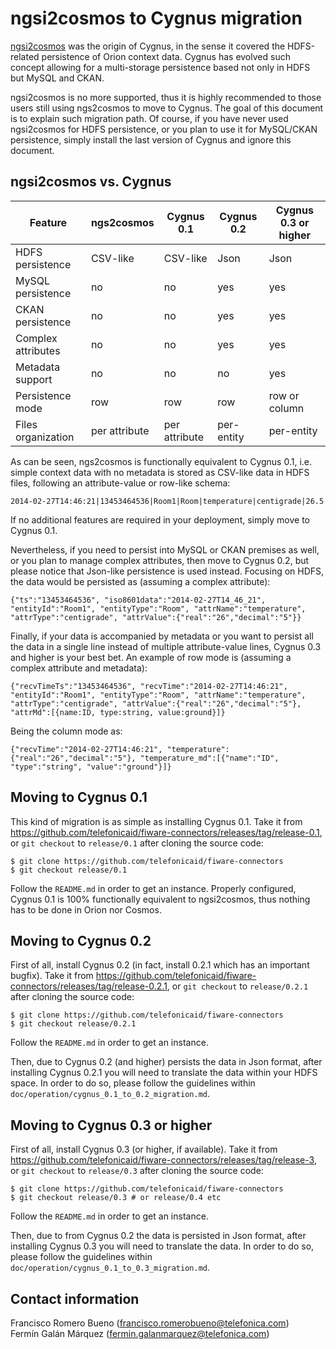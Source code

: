 # ngsi2cosmos to Cygnus migration

[ngsi2cosmos](https://github.com/telefonicaid/fiware-livedemoapp/tree/master/package/ngsi2cosmos) was the origin of Cygnus, in the sense it covered the HDFS-related persistence of Orion context data. Cygnus has evolved such concept allowing for a multi-storage persistence based not only in HDFS but MySQL and CKAN.

ngsi2cosmos is no more supported, thus it is highly recommended to those users still using ngs2cosmos to move to Cygnus. The goal of this document is to explain such migration path. Of course, if you have never used ngsi2cosmos for HDFS persistence, or you plan to use it for MySQL/CKAN persistence, simply install the last version of Cygnus and ignore this document.

## ngsi2cosmos vs. Cygnus

Feature | ngs2cosmos | Cygnus 0.1 | Cygnus 0.2 | Cygnus 0.3 or higher
--- | --- | --- | --- | ---
HDFS persistence | CSV-like | CSV-like | Json | Json
MySQL persistence | no | no | yes | yes | yes
CKAN persistence | no | no | yes | yes | yes
Complex attributes | no | no | yes | yes | yes
Metadata support | no | no | no | yes
Persistence mode | row | row | row | row or column
Files organization | per attribute | per attribute | per-entity | per-entity 

As can be seen, ngs2cosmos is functionally equivalent to Cygnus 0.1, i.e. simple context data with no metadata is stored as CSV-like data in HDFS files, following an attribute-value or row-like schema:

    2014-02-27T14:46:21|13453464536|Room1|Room|temperature|centigrade|26.5

If no additional features are required in your deployment, simply move to Cygnus 0.1.

Nevertheless, if you need to persist into MySQL or CKAN premises as well, or you plan to manage complex attributes, then move to Cygnus 0.2, but please notice that Json-like persistence is used instead. Focusing on HDFS, the data would be persisted as (assuming a complex attribute):


    {"ts":"13453464536", "iso8601data":"2014-02-27T14_46_21", "entityId":"Room1", "entityType":"Room", "attrName":"temperature", "attrType":"centigrade", "attrValue":{"real":"26","decimal":"5"}}

Finally, if your data is accompanied by metadata or you want to persist all the data in a single line instead of multiple attribute-value lines, Cygnus 0.3 and higher is your best bet. An example of row mode is (assuming a complex attribute and metadata):

    {"recvTimeTs":"13453464536", "recvTime":"2014-02-27T14:46:21", "entityId":"Room1", "entityType":"Room", "attrName":"temperature", "attrType":"centigrade", "attrValue":{"real":"26","decimal":"5"}, "attrMd":[{name:ID, type:string, value:ground}]}

Being the column mode as:

    {"recvTime":"2014-02-27T14:46:21", "temperature":{"real":"26","decimal":"5"}, "temperature_md":[{"name":"ID", "type":"string", "value":"ground"}]}

## Moving to Cygnus 0.1

This kind of migration is as simple as installing Cygnus 0.1. Take it from https://github.com/telefonicaid/fiware-connectors/releases/tag/release-0.1, or `git checkout` to `release/0.1` after cloning the source code:

    $ git clone https://github.com/telefonicaid/fiware-connectors
    $ git checkout release/0.1

Follow the `README.md` in order to get an instance. Properly configured, Cygnus 0.1 is 100% functionally equivalent to ngsi2cosmos, thus nothing has to be done in Orion nor Cosmos.  

## Moving to Cygnus 0.2

First of all, install Cygnus 0.2 (in fact, install 0.2.1 which has an important bugfix). Take it from https://github.com/telefonicaid/fiware-connectors/releases/tag/release-0.2.1, or `git checkout` to `release/0.2.1` after cloning the source code:

    $ git clone https://github.com/telefonicaid/fiware-connectors
    $ git checkout release/0.2.1

Follow the `README.md` in order to get an instance.

Then, due to Cygnus 0.2 (and higher) persists the data in Json format, after installing Cygnus 0.2.1 you will need to translate the data within your HDFS space. In order to do so, please follow the guidelines within `doc/operation/cygnus_0.1_to_0.2_migration.md`.

## Moving to Cygnus 0.3 or higher

First of all, install Cygnus 0.3 (or higher, if available). Take it from https://github.com/telefonicaid/fiware-connectors/releases/tag/release-3, or `git checkout` to `release/0.3` after cloning the source code:

    $ git clone https://github.com/telefonicaid/fiware-connectors
    $ git checkout release/0.3 # or release/0.4 etc

Follow the `README.md` in order to get an instance.

Then, due to from Cygnus 0.2 the data is persisted in Json format, after installing Cygnus 0.3 you will need to translate the data. In order to do so, please follow the guidelines within `doc/operation/cygnus_0.1_to_0.3_migration.md`.

## Contact information

Francisco Romero Bueno (francisco.romerobueno@telefonica.com)
<br>
Fermín Galán Márquez (fermin.galanmarquez@telefonica.com)
